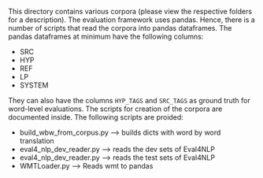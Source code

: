 This directory contains various corpora (please view the respective folders for a description).
The evaluation framework uses pandas. Hence, there is a number of scripts that read the
corpora into pandas dataframes. The pandas dataframes at minimum have the following columns:
* SRC
* HYP
* REF
* LP
* SYSTEM

They can also have the columns `HYP_TAGS` and `SRC_TAGS` as ground truth for word-level evaluations.
The scripts for creation of the corpora are documented inside. The following scripts are proided:
* build_wbw_from_corpus.py --> builds dicts with word by word translation
* eval4_nlp_dev_reader.py --> reads the dev sets of Eval4NLP
* eval4_nlp_dev_reader.py --> reads the test sets of Eval4NLP
* WMTLoader.py --> Reads wmt to pandas